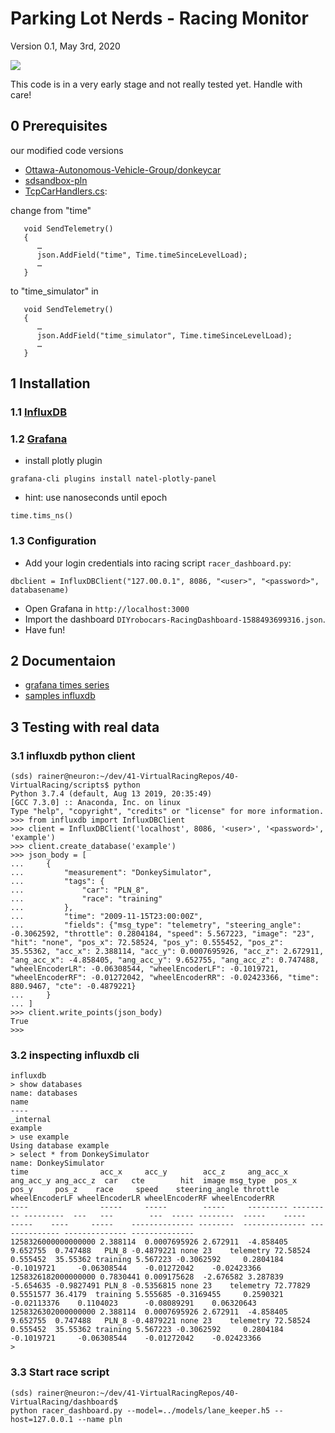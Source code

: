 # Parking Lot Nerds - Racing Monitor
Version 0.1, May 3rd, 2020

![](https://github.com/Heavy02011/50-donkey/blob/master/dashboard/racing_monitor.png)

This code is in a very early stage and not really tested yet. Handle with care!

## 0 Prerequisites
our modified code versions
- [Ottawa-Autonomous-Vehicle-Group/donkeycar](https://github.com/Ottawa-Autonomous-Vehicle-Group/donkeycar)
- [sdsandbox-pln](https://github.com/Ottawa-Autonomous-Vehicle-Group/sdsandbox-pln)
- [TcpCarHandlers.cs](https://github.com/Ottawa-Autonomous-Vehicle-Group/sdsandbox-pln/blob/sim-racer/sdsim/Assets/Scripts/tcp/TcpCarHandler.cs): 

change from "time" 
```
   void SendTelemetry()
   {
      …
      json.AddField("time", Time.timeSinceLevelLoad);
      …
   }
```  
   to "time_simulator" in
```
   void SendTelemetry()
   {
      …
      json.AddField("time_simulator", Time.timeSinceLevelLoad);
      …
   }
```

## 1 Installation

### 1.1 [InfluxDB](https://www.thomas-krenn.com/de/wiki/InfluxDB_Installation_und_Konfiguration_unter_Ubuntu_Server_18.04)

### 1.2 [Grafana](https://www.digitalocean.com/community/tutorials/how-to-install-and-secure-grafana-on-ubuntu-18-04)
- install plotly plugin
```
grafana-cli plugins install natel-plotly-panel
```
- hint: use nanoseconds until epoch
```
time.tims_ns()
```

### 1.3 Configuration

- Add your login credentials into racing script ```racer_dashboard.py```:

```
dbclient = InfluxDBClient("127.00.0.1", 8086, "<user>", "<password>", databasename)
```
- Open Grafana in ```http://localhost:3000```
- Import the dashboard ```DIYrobocars-RacingDashboard-1588493699316.json```.
- Have fun!

## 2 Documentaion

- [grafana times series](https://grafana.com/docs/grafana/latest/guides/timeseries/)
- [samples influxdb](https://github.com/influxdata/influxdb-python/blob/master/examples/tutorial_sine_wave.py)


## 3 Testing with real data

### 3.1 influxdb python client
```
(sds) rainer@neuron:~/dev/41-VirtualRacingRepos/40-VirtualRacing/scripts$ python
Python 3.7.4 (default, Aug 13 2019, 20:35:49) 
[GCC 7.3.0] :: Anaconda, Inc. on linux
Type "help", "copyright", "credits" or "license" for more information.
>>> from influxdb import InfluxDBClient
>>> client = InfluxDBClient('localhost', 8086, '<user>', '<password>', 'example')
>>> client.create_database('example')
>>> json_body = [
...     {
...         "measurement": "DonkeySimulator",
...         "tags": {
...             "car": "PLN_8",
...             "race": "training"
...         },
...         "time": "2009-11-15T23:00:00Z",
...         "fields": {"msg_type": "telemetry", "steering_angle": -0.3062592, "throttle": 0.2804184, "speed": 5.567223, "image": "23", "hit": "none", "pos_x": 72.58524, "pos_y": 0.555452, "pos_z": 35.55362, "acc_x": 2.388114, "acc_y": 0.0007695926, "acc_z": 2.672911, "ang_acc_x": -4.858405, "ang_acc_y": 9.652755, "ang_acc_z": 0.747488, "wheelEncoderLR": -0.06308544, "wheelEncoderLF": -0.1019721, "wheelEncoderRF": -0.01272042, "wheelEncoderRR": -0.02423366, "time": 880.9467, "cte": -0.4879221}
...     }
... ]
>>> client.write_points(json_body)
True
>>> 
```

### 3.2 inspecting influxdb cli
```
influxdb
> show databases
name: databases
name
----
_internal
example
> use example
Using database example
> select * from DonkeySimulator
name: DonkeySimulator
time                acc_x     acc_y        acc_z     ang_acc_x ang_acc_y ang_acc_z  car   cte        hit  image msg_type  pos_x    pos_y     pos_z    race     speed    steering_angle throttle  wheelEncoderLF wheelEncoderLR wheelEncoderRF wheelEncoderRR
----                -----     -----        -----     --------- --------- ---------  ---   ---        ---  ----- --------  -----    -----     -----    ----     -----    -------------- --------  -------------- -------------- -------------- --------------
1258326000000000000 2.388114  0.0007695926 2.672911  -4.858405 9.652755  0.747488   PLN_8 -0.4879221 none 23    telemetry 72.58524 0.555452  35.55362 training 5.567223 -0.3062592     0.2804184 -0.1019721     -0.06308544    -0.01272042    -0.02423366
1258326182000000000 0.7830441 0.009175628  -2.676582 3.287839  -5.654635 -0.9827491 PLN_8 -0.5356815 none 23    telemetry 72.77829 0.5551577 36.4179  training 5.555685 -0.3169455     0.2590321 -0.02113376    0.1104023      -0.08089291    0.06320643
1258326302000000000 2.388114  0.0007695926 2.672911  -4.858405 9.652755  0.747488   PLN_8 -0.4879221 none 23    telemetry 72.58524 0.555452  35.55362 training 5.567223 -0.3062592     0.2804184 -0.1019721     -0.06308544    -0.01272042    -0.02423366
> 
```

### 3.3 Start race script

```
(sds) rainer@neuron:~/dev/41-VirtualRacingRepos/40-VirtualRacing/dashboard$ 
python racer_dashboard.py --model=../models/lane_keeper.h5 --host=127.0.0.1 --name pln

```
